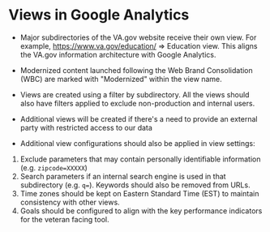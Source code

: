 # Views in Google Analytics

- Major subdirectories of the VA.gov website receive their own view. For example, https://www.va.gov/education/ => Education view. This aligns the VA.gov information architecture with Google Analytics.

- Modernized content launched following the Web Brand Consolidation (WBC) are marked with "Modernized" within the view name. 

- Views are created using a filter by subdirectory. All the views should also have filters applied to exclude non-production and internal users.

- Additional views will be created if there's a need to provide an external party with restricted access to our data 

- Additional view configurations should also be applied in view settings: 

1. Exclude parameters that may contain personally identifiable information (e.g. `zipcode=XXXXX`)
1. Search parameters if an internal search engine is used in that subdirectory (e.g. `q=`). Keywords should also be removed from URLs.
1. Time zones should be kept on Eastern Standard Time (EST) to maintain consistency with other views.
1. Goals should be configured to align with the key performance indicators for the veteran facing tool. 
